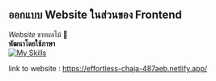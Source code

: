 ## ออกแบบ Website ในส่วนของ Frontend
*Website* ขายผลไม้ 🍓
<br />
**พัฒนาโดยใช้ภาษา**
<br />
[![My Skills](https://skillicons.dev/icons?i=html,css)](https://skillicons.dev)


link to website : https://effortless-chaja-487aeb.netlify.app/
